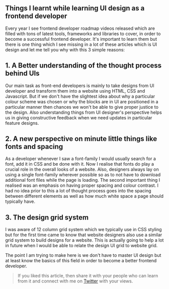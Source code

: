 ## Things I learnt while learning UI design as a frontend developer

Every year I see frontend developer roadmap videos released which are filled with tons of latest tools, frameworks and libraries to cover, in order to become a successful frontend developer. It's important to learn them but there is one thing which I  see missing in a lot of these articles which is UI design and let me tell you why with this 3 simple reasons:

##  1. A Better understanding of the thought process behind UIs
Our main task as front-end developers is mainly to take designs from UI developer and transform them into a website using HTML, CSS and Javascript. But if we don't have the slightest idea about why a particular colour scheme was chosen or why the blocks are in UI are positioned in a particular manner then chances we won't be able to give proper justice to the design.
Also understanding things from UI designer's perspective helps us in giving constructive feedback when we need updates in particular feature designs. 

## 2. A new perspective on minute little things like fonts and spacing
As a developer whenever I saw a font-family I would usually search for a font, add it in CSS and be done with it. Now I realise that fonts do play a crucial role in the overall looks of a website. Also, designers always lay on using a single font-family wherever possible so as to not have to download additional font files while the page is loading. 
The second important thing I realised was an emphasis on having proper spacing and colour contrast. I had no idea prior to this a lot of thought process goes into the spacing between different elements as well as how much white space a page should typically have.

## 3. The design grid system
I was aware of 12 column grid system which we typically use in CSS styling but for the first time came to know that website designers also use a similar grid system to build designs for a website. This is actually going to help a lot in future when I would be able to relate the design UI grid to website grid.

The point I am trying to make here is we don't have to master UI design but at least know the basics of this field in order to become a better frontend developer.


> If you liked this article, then share it with your people who can learn from it and connect with me on [Twitter](https://twitter.com/coderwhodreams) with your views.
